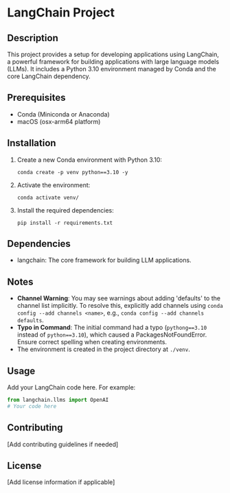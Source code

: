 # LangChain Project

## Description

This project provides a setup for developing applications using LangChain, a powerful framework for building applications with large language models (LLMs). It includes a Python 3.10 environment managed by Conda and the core LangChain dependency.

## Prerequisites

- Conda (Miniconda or Anaconda)
- macOS (osx-arm64 platform)

## Installation

1. Create a new Conda environment with Python 3.10:

   ```
   conda create -p venv python==3.10 -y
   ```

2. Activate the environment:

   ```
   conda activate venv/
   ```

3. Install the required dependencies:

   ```
   pip install -r requirements.txt
   ```

## Dependencies

- langchain: The core framework for building LLM applications.

## Notes

- **Channel Warning**: You may see warnings about adding 'defaults' to the channel list implicitly. To resolve this, explicitly add channels using `conda config --add channels <name>`, e.g., `conda config --add channels defaults`.
- **Typo in Command**: The initial command had a typo (`pythong==3.10` instead of `python==3.10`), which caused a PackagesNotFoundError. Ensure correct spelling when creating environments.
- The environment is created in the project directory at `./venv`.

## Usage

Add your LangChain code here. For example:

```python
from langchain.llms import OpenAI
# Your code here
```

## Contributing

[Add contributing guidelines if needed]

## License

[Add license information if applicable]
